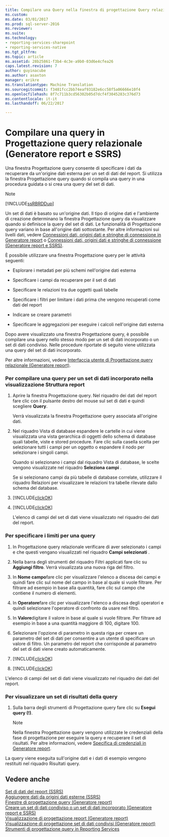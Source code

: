 ```yaml
---
title: Compilare una Query nella finestra di progettazione Query relazionale (Generatore Report e SSRS) | Documenti Microsoft
ms.custom: 
ms.date: 03/01/2017
ms.prod: sql-server-2016
ms.reviewer: 
ms.suite: 
ms.technology:
- reporting-services-sharepoint
- reporting-services-native
ms.tgt_pltfrm: 
ms.topic: article
ms.assetid: 28b25861-f3b4-4c3e-a9b0-03d6e4cfea26
caps.latest.revision: 7
author: guyinacube
ms.author: asaxton
manager: erikre
ms.translationtype: Machine Translation
ms.sourcegitcommit: f3481fcc2bb74eaf93182e6cc58f5a06666e10f4
ms.openlocfilehash: 8f7c711b3cd56302b05d7dcf4f3045283c376d73
ms.contentlocale: it-it
ms.lasthandoff: 06/22/2017

---
```

# <a name="build-a-query-in-the-relational-query-designer-report-builder-and-ssrs"></a>Compilare una query in Progettazione query relazionale (Generatore report e SSRS)
  Una finestra Progettazione query consente di specificare i dati da recuperare da un'origine dati esterna per un set di dati del report. Si utilizza la finestra Progettazione query quando si compila una query in una procedura guidata o si crea una query del set di dati.  
  
> [!NOTE]  
>  [!INCLUDE[ssRBRDDup](../../includes/ssrbrddup-md.md)]  
  
 Un set di dati è basato su un'origine dati. Il tipo di origine dati e l'ambiente di creazione determinano la finestra Progettazione query da visualizzare quando si definisce la query del set di dati. Le funzionalità di Progettazione query variano in base all'origine dati sottostante. Per altre informazioni sui livelli dati, vedere [Connessioni dati, origini dati e stringhe di connessione in Generatore report](http://msdn.microsoft.com/library/7e103637-4371-43d7-821c-d269c2cc1b34) o [Connessioni dati, origini dati e stringhe di connessione &#40;Generatore report e SSRS&#41;](../../reporting-services/report-data/data-connections-data-sources-and-connection-strings-report-builder-and-ssrs.md).  
  
 È possibile utilizzare una finestra Progettazione query per le attività seguenti:  
  
-   Esplorare i metadati per più schemi nell'origine dati esterna  
  
-   Specificare i campi da recuperare per il set di dati  
  
-   Specificare le relazioni tra due oggetti quali tabelle  
  
-   Specificare i filtri per limitare i dati prima che vengono recuperati come dati del report  
  
-   Indicare se creare parametri  
  
-   Specificare le aggregazioni per eseguire i calcoli nell'origine dati esterna  
  
 Dopo avere visualizzato una finestra Progettazione query, è possibile compilare una query nello stesso modo per un set di dati incorporato o un set di dati condiviso. Nelle procedure riportate di seguito viene utilizzata una query del set di dati incorporato.  
  
 Per altre informazioni, vedere [Interfaccia utente di Progettazione query relazionale &#40;Generatore report&#41;](../../reporting-services/report-data/relational-query-designer-user-interface-report-builder.md).  
  
### <a name="to-build-a-query-for-an-embedded-dataset-in-report-design-view"></a>Per compilare una query per un set di dati incorporato nella visualizzazione Struttura report  
  
1.  Aprire la finestra Progettazione query. Nel riquadro dei dati del report fare clic con il pulsante destro del mouse sul set di dati e quindi scegliere **Query**.  
  
     Verrà visualizzata la finestra Progettazione query associata all'origine dati.  
  
2.  Nel riquadro Vista di database espandere le cartelle in cui viene visualizzata una vista gerarchica di oggetti dello schema di database quali tabelle, viste e stored procedure. Fare clic sulla casella scelta per selezionare tutti i campi per un oggetto o espandere il nodo per selezionare i singoli campi.  
  
     Quando si selezionano i campi dal riquadro Vista di database, le scelte vengono visualizzate nel riquadro **Seleziona campi** .  
  
     Se si selezionano campi da più tabelle di database correlate, utilizzare il riquadro Relazioni per visualizzare le relazioni tra tabelle rilevate dallo schema del database.  
  
3.  [!INCLUDE[clickOK](../../includes/clickok-md.md)]  
  
4.  [!INCLUDE[clickOK](../../includes/clickok-md.md)]  
  
     L'elenco di campi del set di dati viene visualizzato nel riquadro dei dati del report.  
  
### <a name="to-specify-limits-for-a-query"></a>Per specificare i limiti per una query  
  
1.  In Progettazione query relazionale verificare di aver selezionato i campi e che questi vengano visualizzati nel riquadro **Campi selezionati** .  
  
2.  Nella barra degli strumenti del riquadro Filtri applicati fare clic su **Aggiungi filtro**. Verrà visualizzata una nuova riga del filtro.  
  
3.  In **Nome campo**fare clic per visualizzare l'elenco a discesa dei campi e quindi fare clic sul nome del campo in base al quale si vuole filtrare. Per filtrare ad esempio in base alla quantità, fare clic sul campo che contiene il numero di elementi.  
  
4.  In **Operatore**fare clic per visualizzare l'elenco a discesa degli operatori e quindi selezionare l'operatore di confronto da usare nel filtro.  
  
5.  In **Valore**digitare il valore in base al quale si vuole filtrare. Per filtrare ad esempio in base a una quantità maggiore di 100, digitare 100.  
  
6.  Selezionare l'opzione di parametro in questa riga per creare un parametro del set di dati per consentire a un utente di specificare un valore di filtro. Un parametro del report che corrisponde al parametro del set di dati viene creato automaticamente.  
  
7.  [!INCLUDE[clickOK](../../includes/clickok-md.md)]  
  
8.  [!INCLUDE[clickOK](../../includes/clickok-md.md)]  
  
 L'elenco di campi del set di dati viene visualizzato nel riquadro dei dati del report.  
  
### <a name="to-view-a-query-result-set"></a>Per visualizzare un set di risultati della query  
  
1.  Sulla barra degli strumenti di Progettazione query fare clic su **Esegui query (!)**.  
  
    > [!NOTE]  
    >  Nella finestra Progettazione query vengono utilizzate le credenziali della fase di progettazione per eseguire la query e recuperare il set di risultati. Per altre informazioni, vedere [Specifica di credenziali in Generatore report](http://msdn.microsoft.com/library/7412ce68-aece-41c0-8c37-76a0e54b6b53).  
  
 La query viene eseguita sull'origine dati e i dati di esempio vengono restituiti nel riquadro Risultati query.  
  
## <a name="see-also"></a>Vedere anche  
 [Set di dati del report &#40;SSRS&#41;](../../reporting-services/report-data/report-datasets-ssrs.md)   
 [Aggiungere dati da origini dati esterne &#40;SSRS&#41;](../../reporting-services/report-data/add-data-from-external-data-sources-ssrs.md)   
 [Finestre di progettazione query &#40;Generatore report&#41;](http://msdn.microsoft.com/library/553f0d4e-8b1d-4148-9321-8b41a1e8e1b9)   
 [Creare un set di dati condiviso o un set di dati incorporato &#40;Generatore report e SSRS&#41;](../../reporting-services/report-data/create-a-shared-dataset-or-embedded-dataset-report-builder-and-ssrs.md)   
 [Visualizzazione di progettazione report &#40;Generatore report&#41;](../../reporting-services/report-builder/report-design-view-report-builder.md)   
 [Visualizzazione di progettazione set di dati condivisi &#40;Generatore report&#41;](../../reporting-services/report-builder/shared-dataset-design-view-report-builder.md)   
 [Strumenti di progettazione query in Reporting Services](http://msdn.microsoft.com/library/07efd3f1-804f-45f7-b62a-3e727a3d9835)  
  
  
